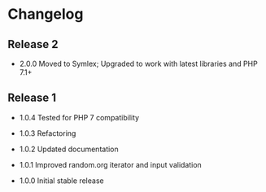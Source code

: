 Changelog
=========

Release 2
---------

* 2.0.0 Moved to Symlex; Upgraded to work with latest libraries and PHP 7.1+

Release 1
---------

* 1.0.4 Tested for PHP 7 compatibility

* 1.0.3 Refactoring

* 1.0.2 Updated documentation

* 1.0.1 Improved random.org iterator and input validation

* 1.0.0 Initial stable release